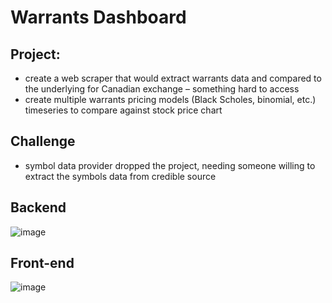 # Warrants Dashboard

## Project: 
* create a web scraper that would extract warrants data and compared to the underlying for Canadian exchange – something hard to access
* create multiple warrants pricing models (Black Scholes, binomial, etc.) timeseries to compare against stock price chart

## Challenge
*  symbol data provider dropped the project, needing someone willing to extract the symbols data from credible source

## Backend
![image](https://github.com/user-attachments/assets/1db26cd7-d9c0-4233-a09a-9a69dbdeef4d)

## Front-end
![image](https://github.com/user-attachments/assets/c664f7d5-44a2-403b-910e-bf34e2ed7c15)

